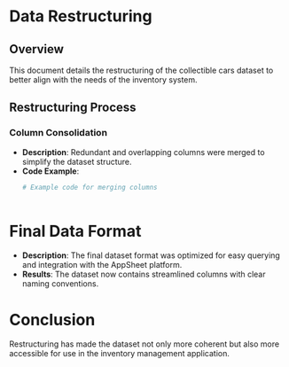 
# Data Restructuring

## Overview
This document details the restructuring of the collectible cars dataset to better align with the needs of the inventory system.

## Restructuring Process

### Column Consolidation
- **Description**: Redundant and overlapping columns were merged to simplify the dataset structure.
- **Code Example**:
  ```python
  # Example code for merging columns
 
# Final Data Format

- **Description**: The final dataset format was optimized for easy querying and integration with the AppSheet platform.
- **Results**: The dataset now contains streamlined columns with clear naming conventions.

# Conclusion

Restructuring has made the dataset not only more coherent but also more accessible for use in the inventory management application.